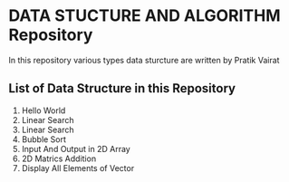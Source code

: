 <h1>DATA STUCTURE AND ALGORITHM Repository</h1>
<p>In this repository various types data sturcture are written by Pratik Vairat</p> 
<h2>List of Data Structure in this Repository</h2>
<ol> 
   <li>Hello World</li>
   <li>Linear Search</li>
   <li>Linear Search</li>
    <li>Bubble Sort</li>
   <li>Input And Output in 2D Array</li> 
   <li>2D Matrics Addition</li>
   <li>Display All Elements of Vector</li>
 </ol>

